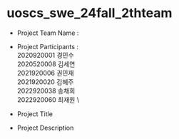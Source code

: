 # uoscs_swe_24fall_2thteam

- Project Team Name :
  
- Project Participants : \
  2020920001 경민수 \
  2020520008 김세연 \
  2021920006 권민재 \
  2021920020 김혜주 \
  2022920038 송채희 \
  2022920060 최재원 \
  
- Project Title
  
- Project Description
  
